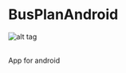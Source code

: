 # BusPlanAndroid
![alt tag](https://api.travis-ci.org/BusPlan/BusPlanAndroid.svg?branch=master) 

<br />
App for android

